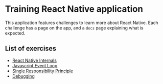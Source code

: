# Training React Native application

This application features challenges to learn more about React Native.
Each challenge has a page on the app, and a `docs` page explaining what is expected.

## List of exercises

- [React Native Internals](./docs/RNInternals.md)
- [Javascript Event Loop](./docs/EventLoop.md)
- [Single Responsibility Principle](./docs/SingleResponsibility.md)
- [Debugging](./docs/Debugging.md)
